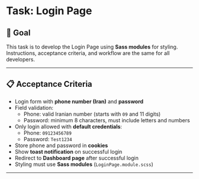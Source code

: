 # Task: Login Page

## 🎯 Goal
This task is to develop the Login Page using **Sass modules** for styling.  
Instructions, acceptance criteria, and workflow are the same for all developers.

---

## 📋 Acceptance Criteria
- Login form with **phone number (Iran)** and **password**
- Field validation:
  - Phone: valid Iranian number (starts with `09` and 11 digits)
  - Password: minimum 8 characters, must include letters and numbers
- Only login allowed with **default credentials**:
  - Phone: `09123456789`
  - Password: `Test1234`
- Store phone and password in **cookies**
- Show **toast notification** on successful login
- Redirect to **Dashboard page** after successful login
- Styling must use **Sass modules** (`LoginPage.module.scss`)

---

